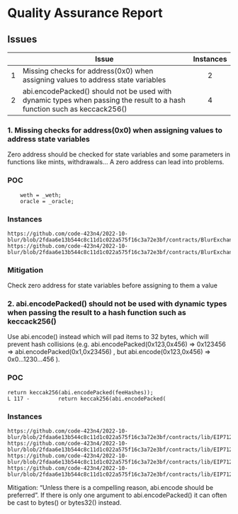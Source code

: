 # Quality Assurance Report

## Issues 


|   |      Issue     |  Instances |
|----------|-------------|:------:|
| 1 | Missing checks for address(0x0) when assigning values to address state variables | 2 |
| 2  | abi.encodePacked() should not be used with dynamic types when passing the result to a hash function such as keccack256()    |   4 |


### 1. Missing checks for address(0x0) when assigning values to address state variables
Zero address should be checked for state variables and some parameters in functions like mints, withdrawals... A zero address can lead into problems.

### POC 

```solidity
    weth = _weth;
    oracle = _oracle;
```
### Instances
```
https://github.com/code-423n4/2022-10-blur/blob/2fdaa6e13b544c8c11d1c022a575f16c3a72e3bf/contracts/BlurExchange.sol#L113
https://github.com/code-423n4/2022-10-blur/blob/2fdaa6e13b544c8c11d1c022a575f16c3a72e3bf/contracts/BlurExchange.sol#L116
```

### Mitigation 
Check zero address for state variables before assigning to them a value





### 2. abi.encodePacked() should not be used with dynamic types when passing the result to a hash function such as keccack256()
Use abi.encode() instead which will pad items to 32 bytes, which will prevent hash collisions (e.g. abi.encodePacked(0x123,0x456) => 0x123456 => abi.encodePacked(0x1,0x23456) , but abi.encode(0x123,0x456) => 0x0...1230...456 ).

### POC 

```solidity
return keccak256(abi.encodePacked(feeHashes));
L 117 -         return keccak256(abi.encodePacked( 
```
### Instances
```
https://github.com/code-423n4/2022-10-blur/blob/2fdaa6e13b544c8c11d1c022a575f16c3a72e3bf/contracts/lib/EIP712.sol#L80
https://github.com/code-423n4/2022-10-blur/blob/2fdaa6e13b544c8c11d1c022a575f16c3a72e3bf/contracts/lib/EIP712.sol#L117
https://github.com/code-423n4/2022-10-blur/blob/2fdaa6e13b544c8c11d1c022a575f16c3a72e3bf/contracts/lib/EIP712.sol#L129
https://github.com/code-423n4/2022-10-blur/blob/2fdaa6e13b544c8c11d1c022a575f16c3a72e3bf/contracts/lib/EIP712.sol#L144
```
Mitigation: “Unless there is a compelling reason, abi.encode should be preferred”. If there is only one argument to abi.encodePacked() it can often be cast to bytes() or bytes32() instead.



